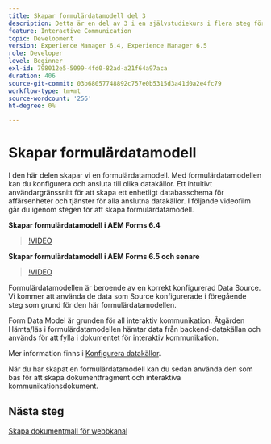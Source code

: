 ```yaml
---
title: Skapar formulärdatamodell del 3
description: Detta är en del av 3 i en självstudiekurs i flera steg för att skapa ditt första interaktiva kommunikationsdokument. I den här delen skapar vi en formulärdatamodell. Med formulärdatamodellen kan du konfigurera och ansluta till olika datakällor. Den tillhandahåller ett intuitivt användargränssnitt för att skapa ett enhetligt datarepresentationsschema för affärsenheter och tjänster över anslutna datakällor. I följande videofilm går du igenom stegen för att skapa formulärdatamodellen.
feature: Interactive Communication
topic: Development
version: Experience Manager 6.4, Experience Manager 6.5
role: Developer
level: Beginner
exl-id: 798012e5-5099-4fd0-82ad-a21f64a97aca
duration: 406
source-git-commit: 03b68057748892c757e0b5315d3a41d0a2e4fc79
workflow-type: tm+mt
source-wordcount: '256'
ht-degree: 0%

---
```


# Skapar formulärdatamodell

I den här delen skapar vi en formulärdatamodell. Med formulärdatamodellen kan du konfigurera och ansluta till olika datakällor. Ett intuitivt användargränssnitt för att skapa ett enhetligt databasschema för affärsenheter och tjänster för alla anslutna datakällor. I följande videofilm går du igenom stegen för att skapa formulärdatamodell.

**Skapar formulärdatamodell i AEM Forms 6.4**

>[!VIDEO](https://video.tv.adobe.com/v/27763?quality=12&learn=on)

**Skapar formulärdatamodell i AEM Forms 6.5 och senare**

>[!VIDEO](https://video.tv.adobe.com/v/27765?quality=12&learn=on)

Formulärdatamodellen är beroende av en korrekt konfigurerad Data Source. Vi kommer att använda de data som Source konfigurerade i föregående steg som grund för den här formulärdatamodellen.

Form Data Model är grunden för all interaktiv kommunikation. Åtgärden Hämta/läs i formulärdatamodellen hämtar data från backend-datakällan och används för att fylla i dokumentet för interaktiv kommunikation.

Mer information finns i [Konfigurera datakällor](parttwo.md).

När du har skapat en formulärdatamodell kan du sedan använda den som bas för att skapa dokumentfragment och interaktiva kommunikationsdokument.

## Nästa steg

[Skapa dokumentmall för webbkanal](./partfour.md)


